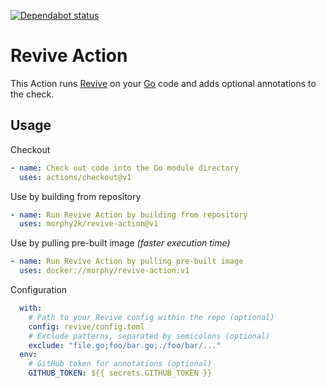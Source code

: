 [![Dependabot status](https://api.dependabot.com/badges/status?host=github&repo=morphy2k/revive-action)](https://dependabot.com/)

# Revive Action
This Action runs [Revive](https://github.com/mgechev/revive) on your [Go](https://golang.org/) code and adds optional annotations to the check.

## Usage

Checkout
```YAML
- name: Check out code into the Go module directory
  uses: actions/checkout@v1
```
Use by building from repository
```YAML
- name: Run Revive Action by building from repository
  uses: morphy2k/revive-action@v1
```
Use by pulling pre-built image *(faster execution time)*
```YAML
- name: Run Revive Action by pulling pre-built image
  uses: docker://morphy/revive-action:v1
```
Configuration
```YAML
  with:
    # Path to your Revive config within the repo (optional)
    config: revive/config.toml
    # Exclude patterns, separated by semicolons (optional)
    exclude: "file.go;foo/bar.go;./foo/bar/..."
  env:
    # GitHub token for annotations (optional)
    GITHUB_TOKEN: ${{ secrets.GITHUB_TOKEN }}
```
